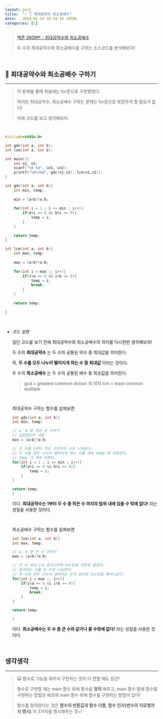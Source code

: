 ```yaml
---
layout: post
title:  "☝️ 👇 최대공약수 최소공배수"
date:   2019-05-24 18:34:10 +0700
categories: [c]
---
```


> [백준 2609번 - 최대공약수와 최소공배수](https://www.acmicpc.net/problem/2609) 
>
> 두 수의 최대공약수와 최소공배수를 구하는 소스코드를 분석해보자!

<br>

## 👀 최대공약수와 최소공배수 구하기
---

> 이 문제를 풀때 처음에는 for문으로 구현했었다. 
>
> 하지만 최대공약수, 최소공배수 구하는 문제는 for문으로 복잡하게 할 필요가 없다!
>
> 아래 코드를 보고 생각해보자.

<br>

~~~c
#include<stdio.h>

int gdc(int a, int b);
int lcm(int a, int b);

int main(){
	int n1, n2;
	scanf("%d %d", &n1, &n2);
	printf("%d\n%d", gdc(n1,n2), lcm(n1,n2));	
}

int gdc(int a, int b){
	int min, temp;
	
	min = (a<b)?a:b;
	
	for(int i = 1 ; i <= min ; i++){
		if(a%i == 0 && b%i == 0){
			temp = i;
		}
	}
	
	return temp;
} 

int lcm(int a, int b){
	int max, temp;
	
	max = (a>b)?a:b;
	
	for(int i = max ;; i++){
		if(i%a == 0 && i%b == 0){
			temp = i;
			break;
		}
	}
	
	return temp;
	
}
~~~

<br>

- _코드 설명_

	일단 코드를 보기 전에 최대공약수와 최소공배수의 의미를 다시한번 생각해보자!

	두 수의 __최대공약수__ 는 두 수의 공통된 약수 중 최대값을 의미한다.

	즉, __두 수를 모두 나누어 떨어지게 하는 수 중 최대값__ 이라는 것이다. 

	두 수의 __최소공배수__ 는 두 수의 공통된 배수 중 최솟값을 의미한다.

	> gcd = greatest common divisor 의 약자
	> lcm = least common multiple

	<br>

	최대공약수 구하는 함수를 살펴보면

	~~~c
	int gdc(int a, int b){
	int min, temp;
	
	// a, b 중 작은 수 구하기
	// 삼항연산자 사용
	min = (a<b)?a:b;
	
	// 두 수를 1부터 작은 수까지의 수로 나눠본다.
	// 두 수를 모두 나누어 떨어지게 하는 수를 계속 temp 에 저장한다.
	// temp 가 계속 바뀐다.
	for(int i = 1 ; i <= min ; i++){
		if(a%i == 0 && b%i == 0){
			temp = i;
		}
	}
	
	return temp;
	} 	
	~~~

	이다. __최대공약수는 1부터 두 수 중 작은 수 까지의 범위 내에 있을 수 밖에 없다!__ 라는 성질을 사용한 것이다.

	<br>

	최소공배수 구하는 함수를 살펴보면

	~~~c
	int lcm(int a, int b){
	int max, temp;
	
	// a, b 중 큰 수 구하기
	max = (a>b)?a:b;
	
	// 큰 수 부터 1씩 증가시키며 for문을 무한히 돌린다.
	// 증가되는 수를 두 수로 나눠본다.
	// 두 수로 모두 나누어 떨어지는 수가 있다면 for문을 빠져나온다.
	for(int i = max ;; i++){
		if(i%a == 0 && i%b == 0){
			temp = i;
			break;
		}
	}
	
	return temp;
	
	}
	~~~

	이다. __최소공배수는 두 수 중 큰 수와 같거나 클 수밖에 없다!__ 라는 성질을 사용한 것이다.

	<br>

## 생각생각
---

> 🙀 함수로 기능을 묶어서 구현하는 것이 더 편할 때도 있군!
>
> 함수로 구현할 때는 main 함수 위에 함수를 __정의__ 해주고, main 함수 밑에 함수를 구현하는 방법과 애초에 main 함수 위에 함수를 구현하는 방법이 있다!
>
> 함수를 정의한다는 것은 __함수의 반환값과 함수 이름, 함수 인자(변수의 자료형까지 명시)__ 이 3가지를 명시해주는 것~!


	
